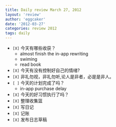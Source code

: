 ```yaml
---
title: Daily review March 27, 2012 
layout: 'review'
author: 'eggcaker'
date: '2012-03-27'
categories: review 2012
tags: daily
---
```



  * `[X]` 今天有哪些收获？ 
    * almost finish the in-app rewriting 
    * swiming 
    * read book 
  * `[X]` 今天有没有控制好自己的情绪? 
  * `[X]` 非礼勿视，非礼勿听,论人是非者，必是是非人。 
  * `[ ]` 今天的计划完成了吗？ 
    * in-app purchase delay 
  * `[X]` 今天的好习惯执行了吗？ 
  * `[X]` 整理收集篮 
  * `[X]` 写日记 
  * `[X]` 记账 
  * `[X]` 发布日志草稿 

